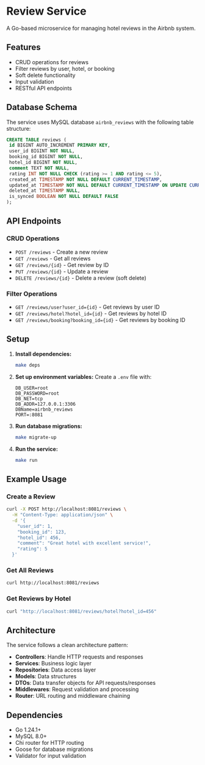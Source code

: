 # Review Service

A Go-based microservice for managing hotel reviews in the Airbnb system.

## Features

- CRUD operations for reviews
- Filter reviews by user, hotel, or booking
- Soft delete functionality
- Input validation
- RESTful API endpoints

## Database Schema

The service uses MySQL database `airbnb_reviews` with the following table structure:

```sql
CREATE TABLE reviews (
 id BIGINT AUTO_INCREMENT PRIMARY KEY,
 user_id BIGINT NOT NULL,
 booking_id BIGINT NOT NULL,
 hotel_id BIGINT NOT NULL,
 comment TEXT NOT NULL,
 rating INT NOT NULL CHECK (rating >= 1 AND rating <= 5),
 created_at TIMESTAMP NOT NULL DEFAULT CURRENT_TIMESTAMP,
 updated_at TIMESTAMP NOT NULL DEFAULT CURRENT_TIMESTAMP ON UPDATE CURRENT_TIMESTAMP,
 deleted_at TIMESTAMP NULL,
 is_synced BOOLEAN NOT NULL DEFAULT FALSE
);
```

## API Endpoints

### CRUD Operations
- `POST /reviews` - Create a new review
- `GET /reviews` - Get all reviews
- `GET /reviews/{id}` - Get review by ID
- `PUT /reviews/{id}` - Update a review
- `DELETE /reviews/{id}` - Delete a review (soft delete)

### Filter Operations
- `GET /reviews/user?user_id={id}` - Get reviews by user ID
- `GET /reviews/hotel?hotel_id={id}` - Get reviews by hotel ID
- `GET /reviews/booking?booking_id={id}` - Get reviews by booking ID

## Setup

1. **Install dependencies:**
   ```bash
   make deps
   ```

2. **Set up environment variables:**
   Create a `.env` file with:
   ```
   DB_USER=root
   DB_PASSWORD=root
   DB_NET=tcp
   DB_ADDR=127.0.0.1:3306
   DBName=airbnb_reviews
   PORT=:8081
   ```

3. **Run database migrations:**
   ```bash
   make migrate-up
   ```

4. **Run the service:**
   ```bash
   make run
   ```

## Example Usage

### Create a Review
```bash
curl -X POST http://localhost:8081/reviews \
  -H "Content-Type: application/json" \
  -d '{
    "user_id": 1,
    "booking_id": 123,
    "hotel_id": 456,
    "comment": "Great hotel with excellent service!",
    "rating": 5
  }'
```

### Get All Reviews
```bash
curl http://localhost:8081/reviews
```

### Get Reviews by Hotel
```bash
curl "http://localhost:8081/reviews/hotel?hotel_id=456"
```

## Architecture

The service follows a clean architecture pattern:
- **Controllers**: Handle HTTP requests and responses
- **Services**: Business logic layer
- **Repositories**: Data access layer
- **Models**: Data structures
- **DTOs**: Data transfer objects for API requests/responses
- **Middlewares**: Request validation and processing
- **Router**: URL routing and middleware chaining

## Dependencies

- Go 1.24.1+
- MySQL 8.0+
- Chi router for HTTP routing
- Goose for database migrations
- Validator for input validation 